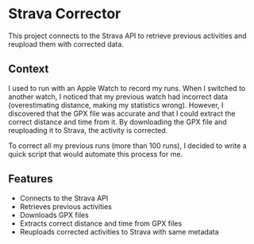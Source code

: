 # Strava Corrector

This project connects to the Strava API to retrieve previous activities and reupload them with corrected data.

## Context

I used to run with an Apple Watch to record my runs. When I switched to another watch, I noticed that my previous watch 
had incorrect data (overestimating distance, making my statistics wrong). However, I discovered that the GPX file was 
accurate and that I could extract the correct distance and time from it. By downloading the GPX file and reuploading it 
to Strava, the activity is corrected.

To correct all my previous runs (more than 100 runs), I decided to write a quick script that would automate this process 
for me.

## Features

- Connects to the Strava API
- Retrieves previous activities
- Downloads GPX files
- Extracts correct distance and time from GPX files
- Reuploads corrected activities to Strava with same metadata
